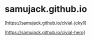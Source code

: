# samujack.github.io

[https://samujack.github.io/civial-jekyll]

[https://samujack.github.io/civial-hero] 
